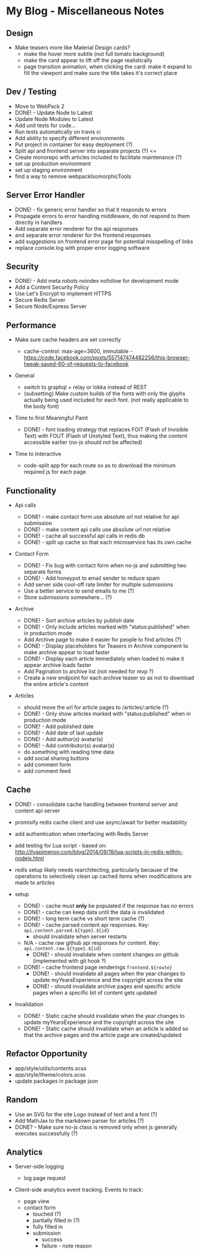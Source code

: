 # My Blog - Miscellaneous Notes

## Design

- Make teasers more like Material Design cards?
  - make the hover more subtle (not full tomato background)
  - make the card appear to lift off the page realistically
  - page transition animation, when clicking the card: make it expand to 
    fill the viewport and make sure the title takes it's correct place

## Dev / Testing

- Move to WebPack 2
- DONE! - Update Node to Latest
- Update Node Modules to Latest
- Add unit tests for code...
- Run tests automatically on travis ci
- Add ability to specify different environments
- Put project in container for easy deployment (?)
- Split api and frontend server into separate projects (?) <=
- Create monorepo with articles included to facilitate maintenance (?)
- set up production environment
- set up staging environment
- find a way to remove webpackIsomorphicTools

## Server Error Handler

- DONE! - fix generic error handler so that it responds to errors
- Propagate errors to error handling middleware, do not respond to them directly in handlers
- Add separate error renderer for the api responses
- and separate error renderer for the frontend responses
- add suggestions on frontend error page for potential misspelling of links
- replace console.log with proper error logging software

## Security

- DONE! - Add meta robots noindex nofollow for development mode
- Add a Content Security Policy
- Use Let's Encrypt to implement HTTPS
- Secure Redis Server
- Secure Node/Express Server

## Performance

- Make sure cache headers are set correctly
  - cache-control: max-age=3600, immutable - https://code.facebook.com/posts/557147474482256/this-browser-tweak-saved-60-of-requests-to-facebook


- General
  - switch to graphql + relay or lokka instead of REST
  - (subsetting) Make custom builds of the fonts with only the glyphs actually
    being used included for each font. (not really applicable to the body font)


- Time to first Meaningful Paint
  - DONE! - font loading strategy that replaces FOIT (Flash of Invisible Text)
            with FOUT (Flash of Unstyled Text), thus making the content 
            accessible earlier (no-js should not be affected)


- Time to Interactive
  - code-split app for each route so as to download the minimum required js for
    each page

## Functionality

- Api calls
  - DONE! - make contact form use absolute url not relative for api submission
  - DONE! - make content api calls use absolute url not relative
  - DONE! - cache all successful api calls in redis db
  - DONE! - split up cache so that each microservice has its own cache

- Contact Form
  - DONE! - Fix bug with contact form when no-js and submitting two separate forms
  - DONE! - Add honeypot to email sender to reduce spam
  - Add server side cool-off rate limiter for multiple submissions
  - Use a better service to send emails to me (?)
  - Store submissions somewhere... (?)

- Archive
  - DONE! - Sort archive articles by publish date
  - DONE! - Only include articles marked with "status:published" when in 
            production mode
  - Add Archive page to make it easier for people to find articles (?)
  - DONE! - Display placeholders for Teasers in Archive component to make archive
            appear to load faster
  - DONE! - Display each article immediately when loaded to make it appear archive
            loads faster
  - Add Pagination to archive list (not needed for mvp ?)
  - Create a new endpoint for each archive teaser so as not to download the entire
    article's content

- Articles
  - should move the url for article pages to /articles/:article (?)
  - DONE! - Only show articles marked with "status:published" when in
            production mode
  - DONE! - Add published date
  - DONE! - Add date of last update
  - DONE! - Add author(s) avatar(s)
  - DONE! - Add contributor(s) avatar(s)
  - do something with reading time data
  - add social sharing buttons
  - add comment form
  - add comment feed

## Cache

- DONE! - consolidate cache handling between frontend server and content api server
- promisify redis cache client and use async/await for better readability
- add authentication when interfacing with Redis Server
- add testing for Lua script - based on: 
  http://ilyapimenov.com/blog/2014/09/19/lua-scripts-in-redis-within-nodejs.html
- redis setup likely needs rearchitecting, particularly because of the operations
  to selectively clean up cached items when modifications are made to articles
- setup
  - DONE! - cache must **only** be populated if the response has _no_ errors
  - DONE! - cache can keep data until the data is invalidated
  - DONE! - long term cache vs short term cache (?)
  - DONE! - cache parsed content api responses. Key: `api.content.parsed.${type}.${id}`
    - should invalidate when server restarts
  - N/A - cache raw github api responses for content. Key: `api.content.raw.${type}.${id}`
    - DONE! - should invalidate when content changes on github
       (implemented with git hook ?)
  - DONE! - cache frontend page renderings `frontend.${route}`
    - DONE! - should invalidate all pages when the year changes to update
               myYearsExperience and the copyright across the site
    - DONE! - should invalidate archive pages and specific article pages when a specific
       bit of content gets updated


- Invalidation
  - DONE! - Static cache should invalidate when the year changes to update 
    myYearsExperience and the copyright across the site
  - DONE! - Static cache should invalidate when an article is added so that the
    archive pages and the article page are created/updated

## Refactor Opportunity

- app/style/utils/contents.scss
- app/style/theme/colors.scss
- update packages in package json

## Random

- Use an SVG for the site Logo instead of text and a font (?)
- Add MathJax to the markdown parser for articles (?)
- DONE? - Make sure no-js class is removed only when js generally executes successfully (?)

## Analytics

- Server-side logging
  - log page request


- Client-side analytics event tracking. Events to track:
  - page view
  - contact form
    - touched (?)
    - partially filled in (?)
    - fully filled in
    - submission
      - success
      - failure - note reason

